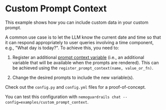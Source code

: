 # Custom Prompt Context

This example shows how you can include custom data in your custom prompt.

A common use case is to let the LLM know the current date and time so that it can respond appropriately to user queries involving a time component, e.g., "What day is today?". To achieve this, you need to:

1. Register an additional [prompt context variable](../../docs/user_guide/advanced/prompt-customization.md#prompt-variables) (i.e., an additional variable that will be available when the prompts are rendered). This can be achieved using the `register_prompt_context(name, value_or_fn)`.

2. Change the desired prompts to include the new variable(s).

Check out the `config.py` and `config.yml` files for a proof-of-concept.

You can test this configuration with `nemoguardrails chat --config=examples/custom_prompt_context`.

